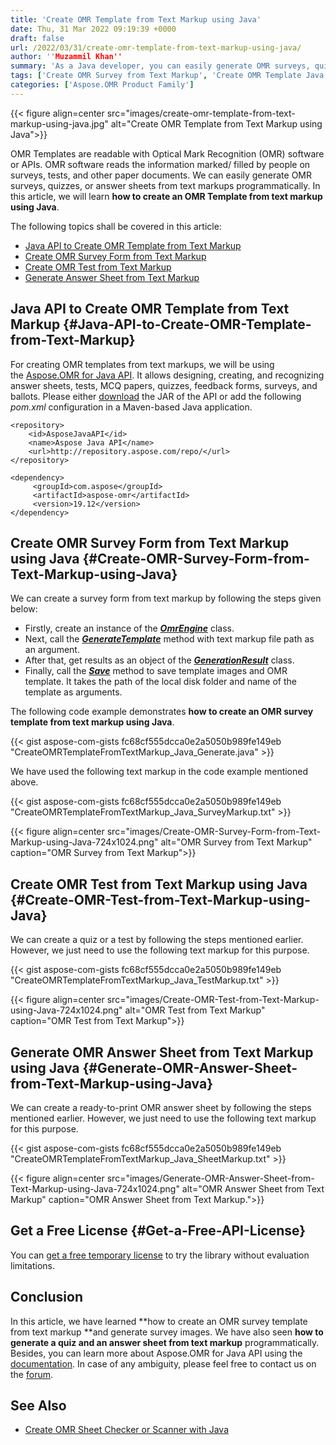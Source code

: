 ```yaml
---
title: 'Create OMR Template from Text Markup using Java'
date: Thu, 31 Mar 2022 09:19:39 +0000
draft: false
url: /2022/03/31/create-omr-template-from-text-markup-using-java/
author: ''Muzammil Khan''
summary: 'As a Java developer, you can easily generate OMR surveys, quizzes, or answer sheets from text markup programmatically. In this article, you will learn **how to create an OMR Template from text markup using Java**.'
tags: ['Create OMR Survey from Text Markup', 'Create OMR Template Java', 'Generate OMR Template using Java', 'Java API to Generate OMR Template', 'Java OMR API', 'OMR Java', 'OMR Template from Text Markup']
categories: ['Aspose.OMR Product Family']
---
```




{{< figure align=center src="images/create-omr-template-from-text-markup-using-java.jpg" alt="Create OMR Template from Text Markup using Java">}}


OMR Templates are readable with Optical Mark Recognition (OMR) software or APIs. OMR software reads the information marked/ filled by people on surveys, tests, and other paper documents. We can easily generate OMR surveys, quizzes, or answer sheets from text markups programmatically. In this article, we will learn **how to create an OMR Template from text markup using Java**.

The following topics shall be covered in this article:

*   [Java API to Create OMR Template from Text Markup][1]
*   [Create OMR Survey Form from Text Markup][2]
*   [Create OMR Test from Text Markup][3]
*   [Generate Answer Sheet from Text Markup][4]

## Java API to Create OMR Template from Text Markup {#Java-API-to-Create-OMR-Template-from-Text-Markup}

For creating OMR templates from text markups, we will be using the [Aspose.OMR for Java API][5]. It allows designing, creating, and recognizing answer sheets, tests, MCQ papers, quizzes, feedback forms, surveys, and ballots. Please either [download][6] the JAR of the API or add the following _pom.xml_ configuration in a Maven-based Java application.

```
<repository>
    <id>AsposeJavaAPI</id>
    <name>Aspose Java API</name>
    <url>http://repository.aspose.com/repo/</url>
</repository>
```
```
<dependency>
     <groupId>com.aspose</groupId>
     <artifactId>aspose-omr</artifactId>
     <version>19.12</version>
</dependency>
```

## Create OMR Survey Form from Text Markup using Java {#Create-OMR-Survey-Form-from-Text-Markup-using-Java}

We can create a survey form from text markup by following the steps given below:

*   Firstly, create an instance of the [_**OmrEngine**_][7] class.
*   Next, call the **_[GenerateTemplate][8]_** method with text markup file path as an argument.
*   After that, get results as an object of the **_[GenerationResult][9]_** class.
*   Finally, call the **_[Save][10]_** method to save template images and OMR template. It takes the path of the local disk folder and name of the template as arguments.

The following code example demonstrates **how to create an OMR survey template from text markup using Java**.

{{< gist aspose-com-gists fc68cf555dcca0e2a5050b989fe149eb "CreateOMRTemplateFromTextMarkup_Java_Generate.java" >}}

We have used the following text markup in the code example mentioned above.

{{< gist aspose-com-gists fc68cf555dcca0e2a5050b989fe149eb "CreateOMRTemplateFromTextMarkup_Java_SurveyMarkup.txt" >}}



{{< figure align=center src="images/Create-OMR-Survey-Form-from-Text-Markup-using-Java-724x1024.png" alt="OMR Survey from Text Markup" caption="OMR Survey from Text Markup">}}


## Create OMR Test from Text Markup using Java {#Create-OMR-Test-from-Text-Markup-using-Java}

We can create a quiz or a test by following the steps mentioned earlier. However, we just need to use the following text markup for this purpose.

{{< gist aspose-com-gists fc68cf555dcca0e2a5050b989fe149eb "CreateOMRTemplateFromTextMarkup_Java_TestMarkup.txt" >}}



{{< figure align=center src="images/Create-OMR-Test-from-Text-Markup-using-Java-724x1024.png" alt="OMR Test from Text Markup" caption="OMR Test from Text Markup">}}


## Generate OMR Answer Sheet from Text Markup using Java {#Generate-OMR-Answer-Sheet-from-Text-Markup-using-Java}

We can create a ready-to-print OMR answer sheet by following the steps mentioned earlier. However, we just need to use the following text markup for this purpose.

{{< gist aspose-com-gists fc68cf555dcca0e2a5050b989fe149eb "CreateOMRTemplateFromTextMarkup_Java_SheetMarkup.txt" >}}



{{< figure align=center src="images/Generate-OMR-Answer-Sheet-from-Text-Markup-using-Java-724x1024.png" alt="OMR Answer Sheet from Text Markup" caption="OMR Answer Sheet from Text Markup.">}}


## Get a Free License {#Get-a-Free-API-License}

You can [get a free temporary license][11] to try the library without evaluation limitations.

## Conclusion

In this article, we have learned **how to create an OMR survey template from text markup **and generate survey images. We have also seen **how to generate a quiz and an answer sheet from text markup** programmatically. Besides, you can learn more about Aspose.OMR for Java API using the [documentation][12]. In case of any ambiguity, please feel free to contact us on the [forum][13].

## See Also

*   [Create OMR Sheet Checker or Scanner with Java][14]




[1]: #Java-API-to-Create-OMR-Template-from-Text-Markup
[2]: #Create-OMR-Survey-Form-from-Text-Markup-using-Java
[3]: #Create-OMR-Test-from-Text-Markup-using-Java
[4]: #Generate-OMR-Answer-Sheet-from-Text-Markup-using-Java
[5]: https://products.aspose.com/omr/java/
[6]: https://downloads.aspose.com/omr/java
[7]: https://apireference.aspose.com/omr/java/com.aspose.omr/OmrEngine
[8]: https://apireference.aspose.com/omr/java/com.aspose.omr/OmrEngine#generateTemplate-java.lang.String-
[9]: https://apireference.aspose.com/omr/java/com.aspose.omr/GenerationResult
[10]: https://apireference.aspose.com/omr/java/com.aspose.omr/GenerationResult#save-java.lang.String-java.lang.String-
[11]: https://purchase.aspose.com/temporary-license
[12]: https://docs.aspose.com/omr/java/
[13]: https://forum.aspose.com/c/omr/38
[14]: https://blog.aspose.com/2021/08/05/create-omr-sheet-checker-or-scanner-with-java/




